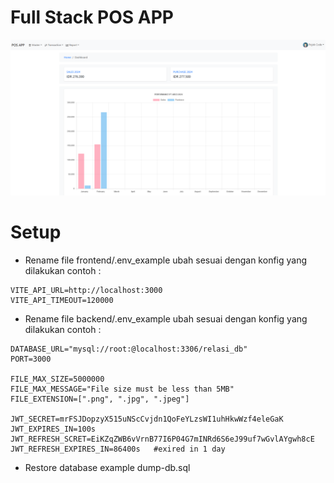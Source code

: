 # Full Stack POS APP

![CAPTURE!](https://raw.githubusercontent.com/pojokcodeid/fulstack-posapp-expressjs-reactjs/main/img.png)

# Setup

- Rename file frontend/.env_example
  ubah sesuai dengan konfig yang dilakukan contoh :

```
VITE_API_URL=http://localhost:3000
VITE_API_TIMEOUT=120000
```

- Rename file backend/.env_example
  ubah sesuai dengan konfig yang dilakukan contoh :

```
DATABASE_URL="mysql://root:@localhost:3306/relasi_db"
PORT=3000

FILE_MAX_SIZE=5000000
FILE_MAX_MESSAGE="File size must be less than 5MB"
FILE_EXTENSION=[".png", ".jpg", ".jpeg"]

JWT_SECRET=mrFSJDopzyX515uNScCvjdn1QoFeYLzsWI1uhHkwWzf4eleGaK
JWT_EXPIRES_IN=100s
JWT_REFRESH_SCRET=EiKZqZWB6vVrnB77I6P04G7mINRd6S6eJ99uf7wGvlAYgwh8cE
JWT_REFRESH_EXPIRES_IN=86400s   #exired in 1 day
```

- Restore database example dump-db.sql
